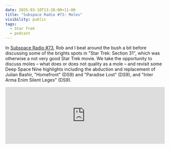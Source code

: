 ```yaml
---
date: 2025-03-10T13:28:00+11:00
title: "Subspace Radio #73: Moles"
visibility: public
tags:
  - Star Trek
  - podcast
---
```


In [Subspace Radio #73](https://www.subspace.fm/episodes/episode-73-moles-star-trek-section-31), Rob and I beat around the bush a bit before discussing some of the brights spots in "Star Trek: Section 31", which was otherwise a not very good Star Trek movie. We take the opportunity to discuss moles – what does or does not quality as a mole – and revisit some Deep Space Nine highlights including the abduction and replacement of Julian Bashir, "Homefront" (DS9) and "Paradise Lost" (DS9), and "Inter Arma Enim Silent Leges" (DS9).

<iframe width="100%" height="180" frameborder="no" scrolling="no" seamless="" src="https://share.transistor.fm/e/478698eb"></iframe>
